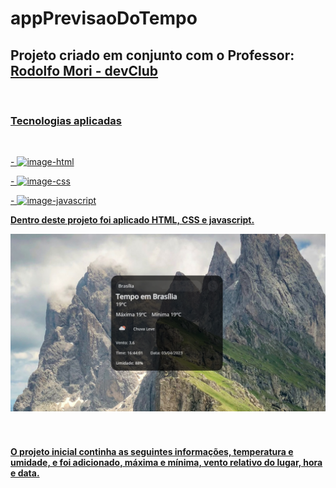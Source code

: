 # appPrevisaoDoTempo
<h2> Projeto criado em conjunto com o Professor: <a href="https://rodolfomori.com.br/devclub"> Rodolfo Mori - devClub </h2> 
<br>
 
 <h3> Tecnologias aplicadas </h3>
 <br>
  <P> - <img src="https://img.shields.io/badge/HTML5-E34F26?style=for-the-badge&logo=html5&logoColor=white" alt="image-html" />
  <P> - <img src="https://img.shields.io/badge/CSS3-1572B6?style=for-the-badge&logo=css3&logoColor=white" alt="image-css" />
  <p> - <img src="https://img.shields.io/badge/JavaScript-F7DF1E?style=for-the-badge&logo=javascript&logoColor=black" alt="image-javascript" />
 <p> <b> Dentro deste projeto foi aplicado HTML, CSS e javascript. </b> </p> 

   <section align="center">
   <img src="https://raw.githubusercontent.com/michaelcharlesdm/appPrevisaoDoTempo/149b872cec302b885e05e21158d1e968777ce011/assets/Captura%20de%20tela%202023-04-03%20164456.png"/>
   </section>
   <br>
   <br>
   <h4> O projeto inicial continha as seguintes informações, temperatura e umidade, e foi adicionado, máxima e mínima, vento relativo do lugar, hora e data.</h4>

